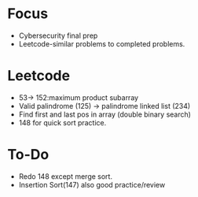 # Focus
- Cybersecurity final prep
- Leetcode-similar problems to completed problems.

# Leetcode 
- 53-> 152:maximum product subarray
- Valid palindrome (125) -> palindrome linked list (234)
- Find first and last pos in array (double binary search)
- 148 for quick sort practice.

# To-Do
- Redo 148 except merge sort. 
- Insertion Sort(147) also good practice/review